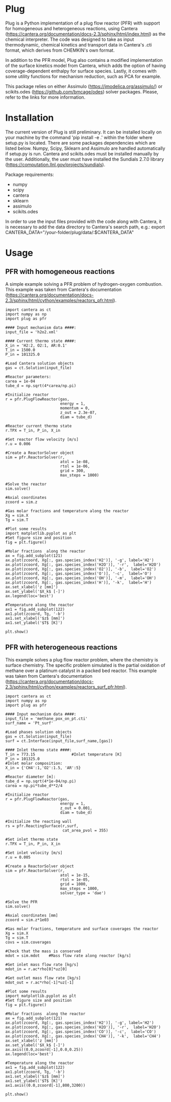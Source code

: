 # Plug

Plug is a Python implementation of a plug flow reactor (PFR) with support for homogeneous and heterogeneous reactions, 
using Cantera (https://cantera.org/documentation/docs-2.3/sphinx/html/index.html) as the chemical interpreter. The code
was designed to take as input thermodynamic, chemical kinetics and transport data in Cantera's .cti format, which derives
from CHEMKIN's own format. 

In addition to the PFR model, Plug also contains a modified implementation of the surface kinetics model from Cantera, 
which adds the option of having coverage-dependent enthalpy for surface species. Lastly, it comes with some utility functions 
for mechanism reduction, such as PCA for example.

This package relies on either Assimulo (https://jmodelica.org/assimulo/) or scikits.odes (https://github.com/bmcage/odes) solver packages. Please, refer to the links for more information.

# Installation

The current version of Plug is still preliminary. It can be installed locally on your machine by the command 'pip install -e .' within the folder where setup.py is located. There are some packages dependencies which are listed below. Numpy, Scipy, Sklearn and Assimulo are handled automatically if setup.py is run. Cantera and scikits.odes must be installed manually by the user. Additionally, the user must have installed the Sundials 2.7.0 library (https://computation.llnl.gov/projects/sundials).

Package requirements:

* numpy
* scipy
* cantera
* sklearn
* assimulo
* scikits.odes

In order to use the input files provided with the code along with Cantera, it is necessary to add the data directory to Cantera's search path, e.g.: export CANTERA_DATA="/your-folder/plug/data/:$CANTERA_DATA"

# Usage

## PFR with homogeneous reactions

A simple example solving a PFR problem of hydrogen-oxygen combustion. This example was taken from Cantera's documentation (https://cantera.org/documentation/docs-2.3/sphinx/html/cython/examples/reactors_pfr.html).

    import cantera as ct
    import numpy as np
    import plug as pfr

    #### Input mechanism data ####:                  
    input_file = 'h2o2.xml'

    #### Current thermo state ####:
    X_in = 'H2:2, O2:1, AR:0.1'         
    T_in = 1500.0
    P_in = 101325.0

    #Load Cantera solution objects
    gas = ct.Solution(input_file)

    #Reactor parameters:
    carea = 1e-04
    tube_d = np.sqrt(4*carea/np.pi)

    #Initialize reactor                                          
    r = pfr.PlugFlowReactor(gas,
                            energy = 1,
                            momentum = 0,
                            z_out = 2.3e-07, 
                            diam = tube_d)

    #Reactor current thermo state
    r.TPX = T_in, P_in, X_in

    #Set reactor flow velocity [m/s]
    r.u = 0.006

    #Create a ReactorSolver object
    sim = pfr.ReactorSolver(r,
                            atol = 1e-08,
                            rtol = 1e-06,
                            grid = 300,
                            max_steps = 1000)
                            
    #Solve the reactor
    sim.solve()

    #Axial coordinates
    zcoord = sim.z
    
    #Gas molar fractions and temperature along the reactor
    Xg = sim.X
    Tg = sim.T

    #Plot some results
    import matplotlib.pyplot as plt
    #Set figure size and position   
    fig = plt.figure()

    #Molar fractions  along the reactor
    ax = fig.add_subplot(121)     
    ax.plot(zcoord, Xg[:, gas.species_index('H2')], '-g', label='H2')
    ax.plot(zcoord, Xg[:, gas.species_index('H2O')], '-r',  label='H2O')
    ax.plot(zcoord, Xg[:, gas.species_index('O2')], '-b',  label='O2')
    ax.plot(zcoord, Xg[:, gas.species_index('O')], '-c',  label='O')
    ax.plot(zcoord, Xg[:, gas.species_index('OH')], '-m',  label='OH')
    ax.plot(zcoord, Xg[:, gas.species_index('H')], '-k',  label='H') 
    ax.set_xlabel('z [mm]')
    ax.set_ylabel('$X_k$ [-]')
    ax.legend(loc='best')
    
    #Temperature along the reactor
    ax1 = fig.add_subplot(122)  
    ax1.plot(zcoord, Tg, '-b')
    ax1.set_xlabel('$z$ [mm]')
    ax1.set_ylabel('$T$ [K]') 
    
    plt.show()
    
## PFR with heterogeneous reactions

This example solves a plug flow reactor problem, where the chemistry is surface chemistry. The specific problem simulated is the partial oxidation of methane over a platinum catalyst in a packed bed reactor. This example was taken from Cantera's documentation (https://cantera.org/documentation/docs-2.3/sphinx/html/cython/examples/reactors_surf_pfr.html).

    import cantera as ct
    import numpy as np
    import plug as pfr 

    #### Input mechanism data ####:      
    input_file = 'methane_pox_on_pt.cti' 
    surf_name = 'Pt_surf'

    #Load phases solution objects
    gas = ct.Solution(input_file)
    surf = ct.Interface(input_file,surf_name,[gas])

    #### Inlet thermo state ####:  
    T_in = 773.15                #Inlet temperature [K]
    P_in = 101325.0
    #Inlet molar composition: 
    X_in = {'CH4':1,'O2':1.5, 'AR':5} 

    #Reactor diameter [m]:
    tube_d = np.sqrt(4*1e-04/np.pi)        
    carea = np.pi*tube_d**2/4

    #Initialize reactor                                          
    r = pfr.PlugFlowReactor(gas,
                            energy = 1,
                            z_out = 0.001,
                            diam = tube_d)

    #Initialize the reacting wall
    rs = pfr.ReactingSurface(r,surf,
                             cat_area_pvol = 355)

    #Set inlet thermo state
    r.TPX = T_in, P_in, X_in

    #Set inlet velocity [m/s]
    r.u = 0.005

    #Create a ReactorSolver object
    sim = pfr.ReactorSolver(r,
                            atol = 1e-15,
                            rtol = 1e-05,
                            grid = 1000,
                            max_steps = 1000,
                            solver_type = 'dae')

    #Solve the PFR
    sim.solve()

    #Axial coordinates [mm]
    zcoord = sim.z*1e03
    
    #Gas molar fractions, temperature and surface coverages the reactor        
    Xg = sim.X
    Tg = sim.T
    covs = sim.coverages
    
    #Check that the mass is conserved
    mdot = sim.mdot    #Mass flow rate along reactor [kg/s]

    #Get inlet mass flow rate [kg/s]
    mdot_in = r.ac*rho[0]*uz[0]

    #Get outlet mass flow rate [kg/s]
    mdot_out = r.ac*rho[-1]*uz[-1]

    #Plot some results
    import matplotlib.pyplot as plt
    #Set figure size and position   
    fig = plt.figure()

    #Molar fractions  along the reactor
    ax = fig.add_subplot(121)     
    ax.plot(zcoord, Xg[:, gas.species_index('H2')], '-g', label='H2')
    ax.plot(zcoord, Xg[:, gas.species_index('H2O')], '-r',  label='H2O')
    ax.plot(zcoord, Xg[:, gas.species_index('CO')], '-c',  label='CO')
    ax.plot(zcoord, Xg[:, gas.species_index('CH4')], '-k',  label='CH4') 
    ax.set_xlabel('z [mm]')
    ax.set_ylabel('$X_k$ [-]')
    ax.axis((0.0,zcoord[-1],0.0,0.25))
    ax.legend(loc='best')
    
    #Temperature along the reactor
    ax1 = fig.add_subplot(122)  
    ax1.plot(zcoord, Tg, '-b')
    ax1.set_xlabel('$z$ [mm]')
    ax1.set_ylabel('$T$ [K]') 
    ax1.axis((0.0,zcoord[-1],800,3200))
    
    plt.show()
